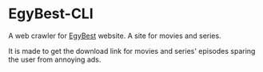 # EgyBest-CLI

A web crawler for [EgyBest](https://egy.best) website. A site for movies and series.

It is made to get the download link for movies and series' episodes sparing the user from annoying ads.
